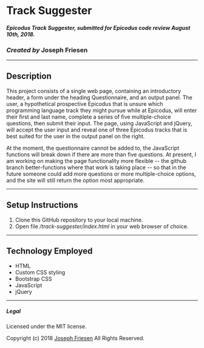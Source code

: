 # Track Suggester

#### _Epicodus Track Suggester, submitted for Epicodus code review August 10th, 2018._

### _Created by_ **Joseph Friesen**

***

## Description

This project consists of a single web page, containing an introductory header, a form under the heading Questionnaire, and an output panel. The user, a hypothetical prospective Epicodus that is unsure which programming language track they might pursue while at Epicodus, will enter their first and last name, complete a series of five multiple-choice questions, then submit their input. The page, using JavaScript and jQuery, will accept the user input and reveal one of three Epicodus tracks that is best suited for the user in the output panel on the right.

At the moment, the questionnaire cannot be added to, the JavaScript functions will break down if there are more than five questions. At present, I am working on making the page functionality more flexible -- the github branch better-functions where that work is taking place -- so that in the future someone could add more questions or more multiple-choice options, and the site will still return the option most appropriate.

***

## Setup Instructions

1. Clone this GitHub repository to your local machine.
2. Open file _/track-suggester/index.html_ in your web browser of choice.

***

## Technology Employed

* HTML
* Custom CSS styling
* Bootstrap CSS
* JavaScript
* jQuery

***

##### Legal

Licensed under the MIT license.

Copyright (c) 2018 [Joseph Friesen](mailto:friesen.josephc@gmail.com) All Rights Reserved.
